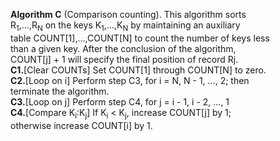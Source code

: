 **Algorithm C** (Comparison counting). This algorithm sorts  
R<sub>1</sub>,...,R<sub>N</sub> on the keys K<sub>1</sub>,...,K<sub>N</sub> by maintaining an auxiliary  
table COUNT[1],...,COUNT[N] to count the number of keys less  
than a given key. After the conclusion of the algorithm,  
COUNT[j] + 1 will specify the final position of record Rj.  
**C1.**[Clear COUNTs] Set COUNT[1] through COUNT[N] to zero.  
**C2.**[Loop on i] Perform step C3, for i = N, N - 1, ..., 2; then  
   terminate the algorithm.  
**C3.**[Loop on j] Perform step C4, for j = i - 1, i - 2, ..., 1  
**C4.**[Compare K<sub>i</sub>:K<sub>j</sub>] If K<sub>i</sub> < K<sub>j</sub>, increase COUNT[j] by 1;  
   otherwise increase COUNT[i] by 1.
<sub></sub>
